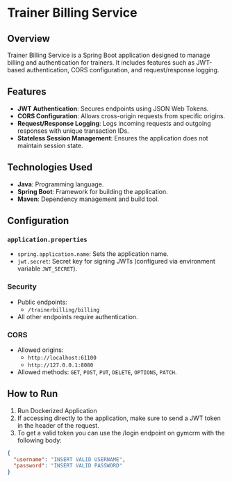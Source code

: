 # Trainer Billing Service

## Overview
Trainer Billing Service is a Spring Boot application designed to manage billing and authentication for trainers. It includes features such as JWT-based authentication, CORS configuration, and request/response logging.

## Features
- **JWT Authentication**: Secures endpoints using JSON Web Tokens.
- **CORS Configuration**: Allows cross-origin requests from specific origins.
- **Request/Response Logging**: Logs incoming requests and outgoing responses with unique transaction IDs.
- **Stateless Session Management**: Ensures the application does not maintain session state.

## Technologies Used
- **Java**: Programming language.
- **Spring Boot**: Framework for building the application.
- **Maven**: Dependency management and build tool.

## Configuration
### `application.properties`
- `spring.application.name`: Sets the application name.
- `jwt.secret`: Secret key for signing JWTs (configured via environment variable `JWT_SECRET`).

### Security
- Public endpoints:
    - `/trainerbilling/billing`
- All other endpoints require authentication.

### CORS
- Allowed origins:
    - `http://localhost:61100`
    - `http://127.0.0.1:8080`
- Allowed methods: `GET`, `POST`, `PUT`, `DELETE`, `OPTIONS`, `PATCH`.

## How to Run
1. Run Dockerized Application
2. If accessing directly to the application, make sure to send a JWT token in the header of the request.
3. To get a valid token you can use the /login endpoint on gymcrm with the following body:
```json
{
  "username": "INSERT VALID USERNAME",
  "password": "INSERT VALID PASSWORD"
}
```